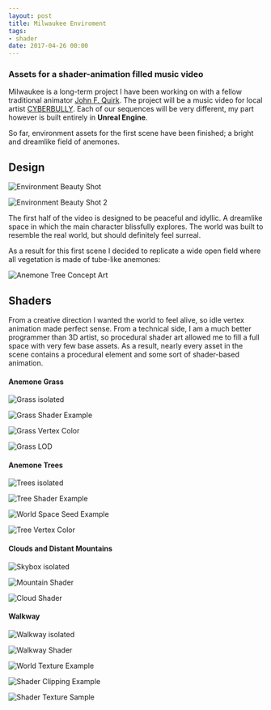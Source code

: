 ```yaml
---
layout: post
title: Milwaukee Enviroment
tags:
- shader
date: 2017-04-26 00:00
---
```


<!-- VIDEO Thumbnail
<iframe src="https://player.vimeo.com/video/167897879" width="640" height="360" frameborder="0" webkitallowfullscreen mozallowfullscreen allowfullscreen></iframe>
-->

### Assets for a shader-animation filled music video
<!--more-->

Milwaukee is a long-term project I have been working on with a fellow traditional animator [John F. Quirk](https://www.johnfquirk.com/). The project will be a music video for local artist [CYBERBULLY](https://cyberbullyallcaps.bandcamp.com/album/aby). Each of our sequences will be very different, my part however is built entirely in **Unreal Engine**. 

So far, environment assets for the first scene have been finished; a bright and dreamlike field of anemones.

## Design

![Environment Beauty Shot](\blog\assets\milwaukeescene\beauty1.gif)

![Environment Beauty Shot 2](\blog\assets\milwaukeescene\beauty2.gif)

The first half of the video is designed to be peaceful and idyllic. A dreamlike space in which the main character blissfully explores. The world was built to resemble the real world, but should definitely feel surreal.

As a result for this first scene I decided to replicate a wide open field where all vegetation is made of tube-like anemones:

![Anemone Tree Concept Art](/blog/assets/milwaukeescene/treeConcept.png)

## Shaders

From a creative direction I wanted the world to feel alive, so idle vertex animation made perfect sense. From a technical side, I am a much better programmer than 3D artist, so procedural shader art allowed me to fill a full space with very few base assets. As a result, nearly every asset in the scene contains a procedural element and some sort of shader-based animation.

#### Anemone Grass

![Grass isolated](\blog\assets\milwaukeescene\grass.gif)

![Grass Shader Example](\blog\assets\milwaukeescene\grass_shader.gif)

![Grass Vertex Color](\blog\assets\milwaukeescene\grass_vert.png)

![Grass LOD](\blog\assets\milwaukeescene\grass_lod.png)

#### Anemone Trees

![Trees isolated](\blog\assets\milwaukeescene\tree.gif)

![Tree Shader Example](\blog\assets\milwaukeescene\tree_shader.gif)

![World Space Seed Example](\blog\assets\milwaukeescene\tree_variations.gif)

![Tree Vertex Color](\blog\assets\milwaukeescene\tree_vert.png)

#### Clouds and Distant Mountains

![Skybox isolated](\blog\assets\milwaukeescene\clouds.gif)

![Mountain Shader](\blog\assets\milwaukeescene\mountain_shader.png)

![Cloud Shader](\blog\assets\milwaukeescene\clouds_shader.png)

#### Walkway

![Walkway isolated](\blog\assets\milwaukeescene\walkway.gif)

![Walkway Shader](\blog\assets\milwaukeescene\walkway_shader.png)

![World Texture Example](\blog\assets\milwaukeescene\walkway_worldspace.gif)

![Shader Clipping Example](\blog\assets\milwaukeescene\walkway_clipping.gif)

![Shader Texture Sample](\blog\assets\milwaukeescene\walkway_mask.png)